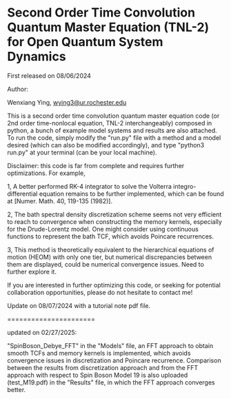 # Second Order Time Convolution Quantum Master Equation (TNL-2) for Open Quantum System Dynamics

First released on 08/06/2024

Author:

Wenxiang Ying, wying3@ur.rochester.edu

This is a second order time convolution quantum master equation code (or 2nd order time-nonlocal equation, TNL-2 interchangeably) composed in python, a bunch of example model systems and results are also attached. To run the code, simply modify the "run.py" file with a method and a model desired (which can also be modified accordingly), and type "python3 run.py" at your terminal (can be your local machine).

Disclaimer: this code is far from complete and requires further optimizations. For example,

1, A better performed RK-4 integrator to solve the Volterra integro-differential equation remains to be further implemented, which can be found at [Numer. Math. 40, 119-135 (1982)]. 

2, The bath spectral density discretization scheme seems not very efficient to reach to convergence when constructing the memory kernels, especially for the Drude-Lorentz model. One might consider using continuous functions to represent the bath TCF, which avoids Poincare recurrences. 

3, This method is theoretically equivalent to the hierarchical equations of motion (HEOM) with only one tier, but numerical discrepancies between them are displayed, could be numerical convergence issues. Need to further explore it. 

If you are interested in further optimizing this code, or seeking for potential collaboration opportunities, please do not hesitate to contact me! 

Update on 08/07/2024 with a tutorial note pdf file. 

======================

updated on 02/27/2025:

"SpinBoson_Debye_FFT" in the "Models" file, an FFT approach to obtain smooth TCFs and memory kernels is implemented, which avoids convergence issues in discretization and Poincare recurrence. Comparison between the results from discretization approach and from the FFT approach with respect to Spin Boson Model 19 is also uploaded (test_M19.pdf) in the "Results" file, in which the FFT approach converges better. 

